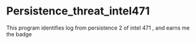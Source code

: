 # Persistence_threat_intel471
This program identifies log from persistence 2 of intel 471 , and earns me the badge
